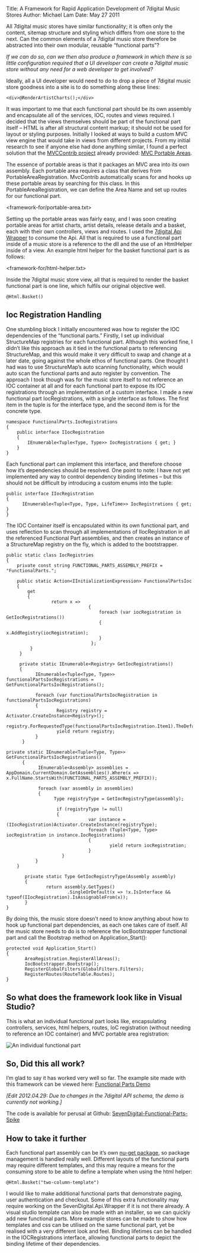 Title: A Framework for Rapid Application Development of 7digital Music Stores
Author: Michael Lam
Date: May 27 2011

All 7digital music stores have similar functionality; it is often only the content, sitemap structure and styling which differs from one store to the next. Can the common elements of a 7digital music store therefore be abstracted into their own modular, reusable “functional parts”?

*If we can do so, can we then also produce a framework in which there is so little configuration required that a UI developer can create a 7digital music store without any need for a web developer to get involved?*

Ideally, all a UI developer would need to do to drop a piece of 7digital music store goodness into a site is to do something along these lines:

	<div>@RenderArtistCharts();</div>

It was important to me that each functional part should be its own assembly and encapsulate all of the services, IOC, routes and views required. I decided that the views themselves should be part of the functional part itself – HTML is after all structural content markup; it should not be used for layout or styling purposes.
Initially I looked at ways to build a custom MVC view engine that would take in views from different projects. From my initial research to see if anyone else had done anything similar, I found a perfect solution that the [MVCContrib project](http://mvccontrib.codeplex.com/) already provided: [MVC Portable Areas](http://portableareas.codeplex.com/).

The essence of portable areas is that it packages an MVC area into its own assembly.
Each portable area requires a class that derives from PortableAreaRegistration. MvcContrib automatically scans for and hooks up these portable areas by searching for this class. In this PortableAreaRegistration, we can define the Area Name and set up routes for our functional part.

<framework-for/portable-area.txt>

Setting up the portable areas was fairly easy, and I was soon creating portable areas for artist charts, artist details, release details and a basket, each with their own controllers, views and routes. I used the [7digital Api Wrapper](https://github.com/7digital/SevenDigital.Api.Wrapper) to consume the Api.
All that is required to use a functional part inside of a music store is a reference to the dll and the use of an HtmlHelper inside of a view. An example html helper for the basket functional part is as follows:


<framework-for/html-helper.txt>

Inside the 7digital music store view, all that is required to render the basket functional part is one line, which fulfils our original objective well.

	@Html.Basket()

## Ioc Registration Handling

One stumbling block I initially encountered was how to register the IOC dependencies of the “functional parts.” Firstly, I set up individual StructureMap registries for each functional part. Although this worked fine, I didn’t like this approach as it tied in the functional parts to referencing StructureMap, and this would make it very difficult to swap and change at a later date, going against the whole ethos of functional parts.
One thought I had was to use StructureMap’s auto scanning functionality, which would auto scan the functional parts and auto register by convention.
The approach I took though was for the music store itself to not reference an IOC container at all and for each functional part to expose its IOC registrations through an implementation of a custom interface. I made a new functional part IocRegistrations, with a single interface as follows. The first item in the tuple is for the interface type, and the second item is for the concrete type.

	namespace FunctionalParts.IocRegistrations
	{
    	public interface IIocRegistration
    	{
        	IEnumerable<Tuple<Type, Type>> IocRegistrations { get; } 
     	}
	}

Each functional part can implement this interface, and therefore choose how it’s dependencies should be resolved. One point to note: I have not yet implemented any way to control dependency binding lifetimes – but this should not be difficult by introducing a custom enums into the tuple:

	public interface IIocRegistration
	{
	      IEnumerable<Tuple<Type, Type, LifeTime>> IocRegistrations { get; } 
	}

The IOC Container itself is encapsulated within its own functional part, and uses reflection to scan through all implementations of IIocRegistration in all the referenced Functional Part assemblies, and then creates an instance of a StructureMap registry on the fly, which is added to the bootstrapper.

	public static class IocRegistries
	{
	    private const string FUNCTIONAL_PARTS_ASSEMBLY_PREFIX = "FunctionalParts.";
	 
	    public static Action<IInitializationExpression> FunctionalPartsIoc
	    {
	        get
	        {
	                 return x =>
	                               {
	                                   foreach (var iocRegistration in GetIocRegistrations())
	                                   {
	                                        x.AddRegistry(iocRegistration);
	                                   }
	                                };
	         }
	     }
	 
	     private static IEnumerable<Registry> GetIocRegistrations()
	     {
	           IEnumerable<Tuple<Type, Type>> functionalPartsIocRegistrations = GetFunctionalPartsIocRegistrations();
	 
	           foreach (var functionalPartsIocRegistration in functionalPartsIocRegistrations)
	           {
	                   Registry registry =  Activator.CreateInstance<Registry>();
	                   registry.ForRequestedType(functionalPartsIocRegistration.Item1).TheDefaultIsConcreteType(functionalPartsIocRegistration.Item2);
	                   yield return registry;
	           }
	      }
	 
	private static IEnumerable<Tuple<Type, Type>> GetFunctionalPartsIocRegistrations()
	      {
	            IEnumerable<Assembly> assemblies = AppDomain.CurrentDomain.GetAssemblies().Where(x =>  x.FullName.StartsWith(FUNCTIONAL_PARTS_ASSEMBLY_PREFIX));
	 
	            foreach (var assembly in assemblies)
	            {
	                  Type registryType = GetIocRegistryType(assembly);
	 
	                   if (registryType != null)
	                   {
	                               var instance = (IIocRegistration)Activator.CreateInstance(registryType);
	                               foreach (Tuple<Type, Type> iocRegistration in instance.IocRegistrations)
	                               {
	                                       yield return iocRegistration;
	                               }
	                     }
		       }
		}
	 
	       private static Type GetIocRegistryType(Assembly assembly)
	       {
	               return assembly.GetTypes()
	                       .SingleOrDefault(x => !x.IsInterface && typeof(IIocRegistration).IsAssignableFrom(x));
	       }
	}

By doing this, the music store doesn’t need to know anything about how to hook up functional part dependencies, as each one takes care of itself. All the music store needs to do is to reference the IocBootstrapper functional part and call the Bootstrap method on Application_Start():

	protected void Application_Start()
	{
	       AreaRegistration.RegisterAllAreas();
	       IocBootstrapper.Bootstrap();
	       RegisterGlobalFilters(GlobalFilters.Filters);
	       RegisterRoutes(RouteTable.Routes);
	}

## So what does the framework look like in Visual Studio?

This is what an individual functional part looks like, encapsulating controllers, services, html helpers, routes, IoC registration (without needing to reference an IOC container) and MVC portable area registration:

![An individual functional part](framework-for/funcpart.png "An individual functional part")

## So, Did this all work?

I’m glad to say it has worked very well so far. The example site made with this framework can be viewed here: [Functional Parts Demo](http://functionalparts.apphb.com/) 

*[Edit 2012.04.29: Due to changes in the 7digital API schema, the demo is currently not working.]*


The code is available for perusal at Github: [SevenDigital-Functional-Parts-Spike](https://github.com/treadsafely/SevenDigital-Functional-Parts-Spike)

## How to take it further

Each functional part assembly can be it’s own [nu-get package](http://nuget.codeplex.com/), so package management is handled really well.
Different layouts of the functional parts may require different templates, and this may require a means for the consuming store to be able to define a template when using the html helper:

	@Html.Basket("two-column-template")
	
I would like to make additional functional parts that demonstrate paging, user authentication and checkout. Some of this extra functionality may require working on the SevenDigital.Api.Wrapper if it is not there already.
A visual studio template can also be made with an installer, so we can quickly add new functional parts.
More example stores can be made to show how templates and css can be utilised on the same functional part, yet be realised with a very different look and feel.
Binding lifetimes can be handled in the IOCRegistrations interface, allowing functional parts to depict the binding lifetime of their dependencies.
